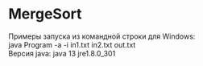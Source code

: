 # MergeSort
Примеры запуска из командной строки для Windows: <br>
java Program -a -i in1.txt in2.txt out.txt <br>
Версия java: java 13 jre1.8.0_301 
